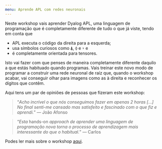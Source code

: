 ```yaml
---
menu: Aprende APL com redes neuronais
---
```


Neste workshop vais aprender Dyalog APL, uma linguagem de programação que é completamente diferente de tudo o que já viste, tendo em conta que

 - APL executa o código da direita para a esquerda;
 - usa símbolos curiosos como `⍋`, `⌽` e `⍣` e
 - é completamente orientada para tensores.

Isto vai fazer com que penses de maneira completamente diferente daquilo a que estás habituado quando programas. Vais treinar este novo modo de programar a construir uma rede neuronal de raíz que, quando o workshop acabar, vai conseguir olhar para imagens como as à direita e reconhecer os dígitos que contêm.

Aqui tens um par de opiniões de pessoas que fizeram este workshop:

 > “*Acho incrível o que nós conseguimos fazer em apenas 2 horas [...] No final senti-me cansado mas satisfeito e fascinado com o que fiz e aprendi.*”  &mdash; João Afonso

<!-- -->

 > “*Esta* hands-on *approach de aprender uma linguagem de programação nova torna o processo de aprendizagem mais interessante do que o habitual.*”  &mdash; Carlos

Podes ler mais sobre o workshop [aqui](https://mathspp.com/pt/workshops/learn-apl-with-neural-nets).
